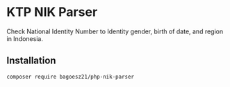 # KTP NIK Parser

Check National Identity Number to Identity gender, birth of date, and region in Indonesia.

## Installation

```bash
composer require bagoesz21/php-nik-parser
```